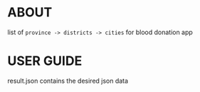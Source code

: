 # ABOUT

list of `province -> districts -> cities` for blood donation app

# USER GUIDE

result.json contains the desired json data
